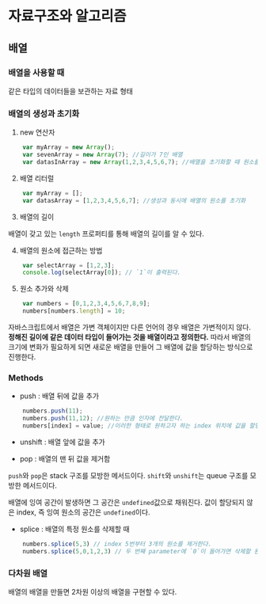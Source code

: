 # 자료구조와 알고리즘

## 배열

### 배열을 사용할 때

같은 타입의 데이터들을 보관하는 자료 형태

### 배열의 생성과 초기화

1. new 연산자
```javascript
    var myArray = new Array();
    var sevenArray = new Array(7); //길이가 7인 배열
    var datasInArray = new Array(1,2,3,4,5,6,7); //배열을 초기화할 때 원소를 생성자에 전달
```

2. 배열 리터럴
```javascript
    var myArray = [];
    var datasArray = [1,2,3,4,5,6,7]; //생성과 동시에 배열의 원소를 초기화
```

3. 배열의 길이

배열이 갖고 있는 `length` 프로퍼티를 통해 배열의 길이를 알 수 있다.

4. 배열의 원소에 접근하는 방법

```javascript
    var selectArray = [1,2,3];
    console.log(selectArray[0]); // `1`이 출력된다.
```

5. 원소 추가와 삭제

```javascript
    var numbers = [0,1,2,3,4,5,6,7,8,9];
    numbers[numbers.length] = 10;
```

자바스크립트에서 배열은 가변 객체이지만 다른 언어의 경우 배열은 가변적이지 않다.
**정해진 길이에 같은 데이터 타입이 들어가는 것을 배열이라고 정의한다.**
따라서 배열의 크기에 변화가 필요하게 되면 새로운 배열을 만들어 그 배열에 값을 할당하는 방식으로 진행한다.

### Methods

- push : 배열 뒤에 값을 추가

```javascript
    numbers.push(11);
    numbers.push(11,12); //원하는 만큼 인자에 전달한다.
    numbers[index] = value; //이러한 형태로 원하고자 하는 index 위치에 값을 할당할 수 있다.
```

- unshift : 배열 앞에 값을 추가

- pop : 배열의 맨 뒤 값을 제거함

`push`와 `pop`은 stack 구조를 모방한 메서드이다.
`shift`와 `unshift`는 queue 구조를 모방한 메서드이다.

배열에 잉여 공간이 발생하면 그 공간은 `undefined`값으로 채워진다.
값이 할당되지 않은 index, 즉 잉여 원소의 공간은 `undefined`이다.

- splice : 배열의 특정 원소를 삭제할 때

```javascript
    numbers.splice(5,3) // index 5번부터 3개의 원소를 제거한다.
    numbers.splice(5,0,1,2,3) // 두 번째 parameter에 `0`이 들어가면 삭제할 원소가 없다는 것으로 간주되며, 그 후에 인자들은 기준이 되는 index를 기점으로 추가되는 값들을 의미한다.
```


### 다차원 배열

배열의 배열을 만들면 2차원 이상의 배열을 구현할 수 있다.



